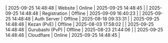 | 2025-09-25 14:48:48 | Website | Online | 2025-09-25 14:48:45 |
| 2025-09-25 14:48:48 | Registration | Offline | 2025-09-09 16:40:23 |
| 2025-09-25 14:48:48 | Auth Server | Offline | 2025-08-18 09:33:31 |
| 2025-09-25 14:48:48 | Kezan (PvE) | Offline | 2025-08-03 17:58:02 |
| 2025-09-25 14:48:48 | Gurubashi (PvP) | Offline | 2025-08-23 21:44:06 |
| 2025-09-25 14:48:48 | Cloudflare | Online | 2025-09-25 14:48:45 |
